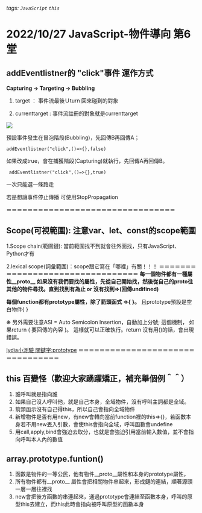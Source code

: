 ###### tags: `JavaScript` `this`

# 2022/10/27 JavaScript-物件導向 第6堂


## addEventlistner的 "click"事件 運作方式

**Capturing → Targeting → Bubbling**
1. target ： 事件流最後Ｕturn 回來碰到的對象
 
2. currenttarget : 事件流註冊的對象就是currenttarget


![](https://i.imgur.com/gzrsJyh.png)

預設事件發生在冒泡階段(Bubbling)，先回傳B再回傳A；
```
addEventlistner("click",()=>{},false)
```
如果改成true，會在捕獲階段(Capturing)就執行，先回傳A再回傳B。
```
 addEventlistner("click",()=>{},true)
```
一次只能選一條路走


若是想讓事件停止傳播 可使用StopPropagation


＝＝＝＝＝＝＝＝＝＝＝＝＝＝＝＝＝＝＝＝＝＝＝＝＝＝＝＝＝＝＝＝

## Scope(可視範圍): 注意var、let、const的scope範圍
1.Scope chain(範圍鏈): 當前範圍找不到就會往外面找，只有JavaScript、Python才有

2.lexical scope(詞彙範圍)：scope跟它寫在「哪裡」有關！！！
＝＝＝＝＝＝＝＝＝＝＝＝＝＝＝＝＝＝＝＝＝＝＝＝＝＝＝＝＝＝＝＝
**每一個物件都有一種屬性__proto__**
 **如果沒有我們要找的屬性，先從自己開始找，然後從自己的proto往其他的物件尋找。直到找到有為止 or 沒有找到=>(回傳undifined)**

**每個function都有prototype屬性，除了箭頭函式 =>{ }。**
且prototype預設是空白物件{ }

❋ 另外需要注意ASI = Auto Semicolon Insertion，自動加上分號;
這個機制，
如果return (
    要回傳的內容
)。
這樣就可以正確執行。return 沒有用()的話，會出現錯誤。

[lydia小測驗 關鍵字:prototype](https://github.com/lydiahallie/javascript-questions)
＝＝＝＝＝＝＝＝＝＝＝＝＝＝＝＝＝＝＝＝＝＝＝＝＝＝＝＝＝＝＝＝
## this 百變怪（歡迎大家踴躍矯正，補充舉個例＾＾）
1. 誰呼叫就是指向誰
2. 如果自己沒人呼叫他，就是自己本身，全域物件，沒有呼叫主詞都是全域。
3. 箭頭函示沒有自己得this，所以自己會指向全域物件
4. 新增物件是否有用new，有new會轉向當前function裡的this=>{}，若函數本身若不用new丟入引數，會使this會指向全域，呼叫函數會undefine
5. 用call,apply,bind會強迫去取分，也就是會強迫引用當前輸入數值，並不會指向呼叫本人內的數值

##  array.prototype.funtion()
1. 函數是物件的一等公民，他有物件__proto__屬性和本身的prototype屬性，
2. 所有物件都有__proto__ 屬性會把相關物件串起來，形成鏈的連結，順著源頭一層一層往裡找
3. new會把後方函數的串連起來，通過prototype會連結至函數本身，呼叫的原型this去建立，而this此時會指向被呼叫原型的函數本身



